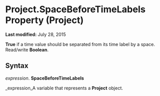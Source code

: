 
# Project.SpaceBeforeTimeLabels Property (Project)

 **Last modified:** July 28, 2015

 **True** if a time value should be separated from its time label by a space. Read/write **Boolean**.

## Syntax

 _expression_. **SpaceBeforeTimeLabels**

 _expression_A variable that represents a  **Project** object.

